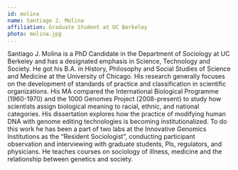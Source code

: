 ```yaml
---
id: molina
name: Santiago J. Molina
affiliation: Graduate Student at UC Berkeley
photo: molina.jpg
...
```


Santiago J. Molina is a PhD Candidate in the Department of Sociology at UC
Berkeley and has a designated emphasis in Science, Technology and Society. He
got his B.A. in History, Philosophy and Social Studies of Science and Medicine
at the University of Chicago. His research generally focuses on the development
of standards of practice and classification in scientific organizations. His MA
compared the International Biological Programme (1960-1970) and the 1000
Genomes Project (2008-present) to study how scientists assign biological
meaning to racial, ethnic, and national categories. His dissertation explores
how the practice of modifying human DNA with genome editing technologies is
becoming institutionalized. To do this work he has been a part of two labs at
the Innovative Genomics Institutions as the “Resident Sociologist”, conducting
participant observation and interviewing with graduate students, PIs,
regulators, and physicians. He teaches courses on sociology of illness,
medicine and the relationship between genetics and society.
